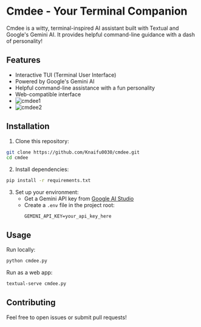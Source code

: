 # Cmdee - Your Terminal Companion

Cmdee is a witty, terminal-inspired AI assistant built with Textual and Google's Gemini AI. It provides helpful command-line guidance with a dash of personality!

## Features
- Interactive TUI (Terminal User Interface)
- Powered by Google's Gemini AI
- Helpful command-line assistance with a fun personality
- Web-compatible interface
- ![cmdee1](https://github.com/user-attachments/assets/b40b2311-eac7-457a-844a-dc7c41060749)
- ![cmdee2](https://github.com/user-attachments/assets/ff0cd139-85a0-4a51-b502-8b0b719039c1)

## Installation

1. Clone this repository:
```bash
git clone https://github.com/Knaifu0030/cmdee.git
cd cmdee
```

2. Install dependencies:
```bash
pip install -r requirements.txt
```

3. Set up your environment:
   - Get a Gemini API key from [Google AI Studio](https://makersuite.google.com/app/apikey)
   - Create a `.env` file in the project root:
     ```
     GEMINI_API_KEY=your_api_key_here
     ```

## Usage

Run locally:
```bash
python cmdee.py
```

Run as a web app:
```bash
textual-serve cmdee.py
```

## Contributing

Feel free to open issues or submit pull requests! 
